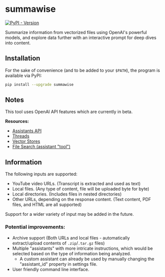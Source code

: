 # summawise

[![PyPI - Version](https://img.shields.io/pypi/v/summawise?style=for-the-badge&color=%23C7FF00)](https://pypi.org/project/summawise/)

Summarize information from vectorized files using OpenAI's powerful models, and explore data further with an interactive prompt for deep dives into content.

## Installation

For the sake of convenience (and to be added to your `$PATH`), the program is available via PyPI:

```bash
pip install --upgrade summawise
```

## Notes

This tool uses OpenAI API features which are currently in beta.

**Resources:**

- [Assistants API](https://platform.openai.com/docs/assistants/overview)
- [Threads](https://platform.openai.com/docs/api-reference/threads)
- [Vector Stores](https://platform.openai.com/docs/api-reference/vector-stores)
- [File Search (assistant "tool")](https://platform.openai.com/docs/assistants/tools/file-search)

## Information

The following inputs are supported:

- YouTube video URLs. (Transcript is extracted and used as text)
- Local files. (Any type of content, file will be uploaded byte for byte)
- Local directories. (Includes files in nested directories)
- Other URLs, depending on the response content. (Text content, PDF files, and HTML are all supported)

Support for a wider variety of input may be added in the future.

### Potential improvements:

- Archive support (Both URLs and local files - automatically extract/upload contents of `.zip`/`.tar.gz` files)
- Multiple "assistants" with more intricate instructions, which would be selected based on the type of information being analyzed.
  - A custom assistant can already be used by manually changing the "assistant_id" property in settings file.
- User friendly command line interface.
